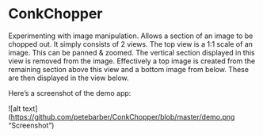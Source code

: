 # ConkChopper
Experimenting with image manipulation. Allows a section of an image to be chopped out. It simply consists of 2 views. The top view is a 1:1 scale of an image. This can be panned & zoomed. The vertical section displayed in this view is removed from the image. Effectively a top image is created from the remaining section above this view and a bottom image from below. These are then displayed in the view below.

Here’s a screenshot of the demo app:

![alt text](https://github.com/petebarber/ConkChopper/blob/master/demo.png “Screenshot”)
